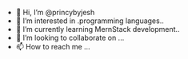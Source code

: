 - 👋 Hi, I’m @princybyjesh
- 👀 I’m interested in .programming languages..
- 🌱 I’m currently learning MernStack development..
- 💞️ I’m looking to collaborate on ...
- 📫 How to reach me ...

<!---
princybyjesh/princybyjesh is a ✨ special ✨ repository because its `README.md` (this file) appears on your GitHub profile.
You can click the Preview link to take a look at your changes.
--->
